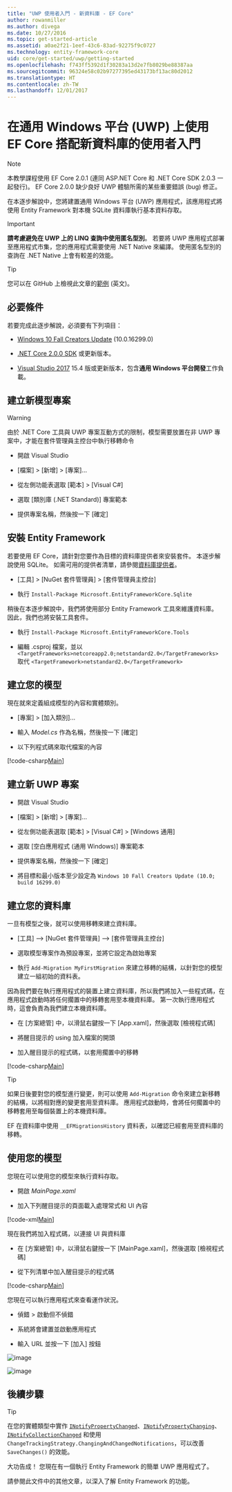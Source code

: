 ```yaml
---
title: "UWP 使用者入門 - 新資料庫 - EF Core"
author: rowanmiller
ms.author: divega
ms.date: 10/27/2016
ms.topic: get-started-article
ms.assetid: a0ae2f21-1eef-43c6-83ad-92275f9c0727
ms.technology: entity-framework-core
uid: core/get-started/uwp/getting-started
ms.openlocfilehash: f743ff5392d1f30283a13d2e7fb8029be88387aa
ms.sourcegitcommit: 96324e58c02b97277395ed43173bf13ac80d2012
ms.translationtype: HT
ms.contentlocale: zh-TW
ms.lasthandoff: 12/01/2017
---
```

# <a name="getting-started-with-ef-core-on-universal-windows-platform-uwp-with-a-new-database"></a>在通用 Windows 平台 (UWP) 上使用 EF Core 搭配新資料庫的使用者入門

> [!NOTE]
> 本教學課程使用 EF Core 2.0.1 (連同 ASP.NET Core 和 .NET Core SDK 2.0.3 一起發行)。 EF Core 2.0.0 缺少良好 UWP 體驗所需的某些重要錯誤 (bug) 修正。

在本逐步解說中，您將建置通用 Windows 平台 (UWP) 應用程式，該應用程式將使用 Entity Framework 對本機 SQLite 資料庫執行基本資料存取。

> [!IMPORTANT]
> **請考慮避免在 UWP 上的 LINQ 查詢中使用匿名型別**。 若要將 UWP 應用程式部署至應用程式市集，您的應用程式需要使用 .NET Native 來編譯。 使用匿名型別的查詢在 .NET Native 上會有較差的效能。

> [!TIP]
> 您可以在 GitHub 上檢視此文章的[範例](https://github.com/aspnet/EntityFramework.Docs/tree/master/samples/core/GetStarted/UWP/UWP.SQLite) \(英文\)。

## <a name="prerequisites"></a>必要條件

若要完成此逐步解說，必須要有下列項目：

* [Windows 10 Fall Creators Update](https://support.microsoft.com/en-us/help/4027667/windows-update-windows-10) (10.0.16299.0)

* [.NET Core 2.0.0 SDK](https://www.microsoft.com/net/core) 或更新版本。

* [Visual Studio 2017](https://www.visualstudio.com/downloads/) 15.4 版或更新版本，包含**通用 Windows 平台開發**工作負載。

## <a name="create-a-new-model-project"></a>建立新模型專案

> [!WARNING]
> 由於 .NET Core 工具與 UWP 專案互動方式的限制，模型需要放置在非 UWP 專案中，才能在套件管理員主控台中執行移轉命令

* 開啟 Visual Studio

* [檔案] > [新增] > [專案]...

* 從左側功能表選取 [範本] > [Visual C#]

* 選取 [類別庫 (.NET Standard)] 專案範本

* 提供專案名稱，然後按一下 [確定]

## <a name="install-entity-framework"></a>安裝 Entity Framework

若要使用 EF Core，請針對您要作為目標的資料庫提供者來安裝套件。 本逐步解說使用 SQLite。 如需可用的提供者清單，請參閱[資料庫提供者](../../providers/index.md)。

* [工具] > [NuGet 套件管理員] > [套件管理員主控台]

* 執行 `Install-Package Microsoft.EntityFrameworkCore.Sqlite`

稍後在本逐步解說中，我們將使用部分 Entity Framework 工具來維護資料庫。 因此，我們也將安裝工具套件。

* 執行 `Install-Package Microsoft.EntityFrameworkCore.Tools`

* 編輯 .csproj 檔案，並以 `<TargetFrameworks>netcoreapp2.0;netstandard2.0</TargetFrameworks>` 取代 `<TargetFramework>netstandard2.0</TargetFramework>`

## <a name="create-your-model"></a>建立您的模型

現在就來定義組成模型的內容和實體類別。

* [專案] > [加入類別]...

* 輸入 *Model.cs* 作為名稱，然後按一下 [確定]

* 以下列程式碼來取代檔案的內容

[!code-csharp[Main](../../../../samples/core/GetStarted/UWP/UWP.Model/Model.cs)]

## <a name="create-a-new-uwp-project"></a>建立新 UWP 專案

* 開啟 Visual Studio

* [檔案] > [新增] > [專案]...

* 從左側功能表選取 [範本] > [Visual C#] > [Windows 通用]

* 選取 [空白應用程式 (通用 Windows)] 專案範本

* 提供專案名稱，然後按一下 [確定]

* 將目標和最小版本至少設定為 `Windows 10 Fall Creators Update (10.0; build 16299.0)`

## <a name="create-your-database"></a>建立您的資料庫

一旦有模型之後，就可以使用移轉來建立資料庫。

* [工具] –> [NuGet 套件管理員] –> [套件管理員主控台]

* 選取模型專案作為預設專案，並將它設定為啟始專案

* 執行 `Add-Migration MyFirstMigration` 來建立移轉的結構，以針對您的模型建立一組初始的資料表。

因為我們要在執行應用程式的裝置上建立資料庫，所以我們將加入一些程式碼，在應用程式啟動時將任何擱置中的移轉套用至本機資料庫。 第一次執行應用程式時，這會負責為我們建立本機資料庫。

* 在 [方案總管] 中，以滑鼠右鍵按一下 [App.xaml]，然後選取 [檢視程式碼]

* 將醒目提示的 using 加入檔案的開頭

* 加入醒目提示的程式碼，以套用擱置中的移轉

[!code-csharp[Main](../../../../samples/core/GetStarted/UWP/UWP.SQLite/App.xaml.cs?highlight=1,25-28)]

> [!TIP]  
> 如果日後要對您的模型進行變更，則可以使用 `Add-Migration` 命令來建立新移轉的結構，以將相對應的變更套用至資料庫。 應用程式啟動時，會將任何擱置中的移轉套用至每個裝置上的本機資料庫。
>
>EF 在資料庫中使用 `__EFMigrationsHistory` 資料表，以確認已經套用至資料庫的移轉。

## <a name="use-your-model"></a>使用您的模型

您現在可以使用您的模型來執行資料存取。

* 開啟 *MainPage.xaml*

* 加入下列醒目提示的頁面載入處理常式和 UI 內容

[!code-xml[Main](../../../../samples/core/GetStarted/UWP/UWP.SQLite/MainPage.xaml?highlight=9,11-23)]

現在我們將加入程式碼，以連接 UI 與資料庫

* 在 [方案總管] 中，以滑鼠右鍵按一下 [MainPage.xaml]，然後選取 [檢視程式碼]

* 從下列清單中加入醒目提示的程式碼

[!code-csharp[Main](../../../../samples/core/GetStarted/UWP/UWP.SQLite/MainPage.xaml.cs?highlight=30-48)]

您現在可以執行應用程式來查看運作狀況。

* 偵錯 > 啟動但不偵錯

* 系統將會建置並啟動應用程式

* 輸入 URL 並按一下 [加入] 按鈕

![image](_static/create.png)

![image](_static/list.png)

## <a name="next-steps"></a>後續步驟

> [!TIP]
> 在您的實體類型中實作 [`INotifyPropertyChanged`](https://msdn.microsoft.com/en-us/library/system.componentmodel.inotifypropertychanged.aspx)、[`INotifyPropertyChanging`](https://msdn.microsoft.com/en-us/library/system.componentmodel.inotifypropertychanging.aspx)、[`INotifyCollectionChanged`](https://msdn.microsoft.com/en-us/library/system.collections.specialized.inotifycollectionchanged.aspx) 和使用 `ChangeTrackingStrategy.ChangingAndChangedNotifications`，可以改善 `SaveChanges()` 的效能。

大功告成！ 您現在有一個執行 Entity Framework 的簡單 UWP 應用程式了。

請參閱此文件中的其他文章，以深入了解 Entity Framework 的功能。
